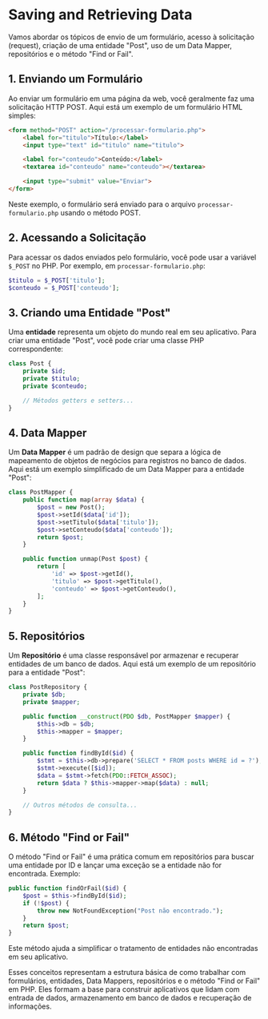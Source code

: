 # Saving and Retrieving Data

Vamos abordar os tópicos de envio de um formulário, acesso à solicitação (request), criação de uma entidade "Post", uso de um Data Mapper, repositórios e o método "Find or Fail". 

## 1. Enviando um Formulário

Ao enviar um formulário em uma página da web, você geralmente faz uma solicitação HTTP POST. Aqui está um exemplo de um formulário HTML simples:

```html
<form method="POST" action="/processar-formulario.php">
    <label for="titulo">Título:</label>
    <input type="text" id="titulo" name="titulo">

    <label for="conteudo">Conteúdo:</label>
    <textarea id="conteudo" name="conteudo"></textarea>

    <input type="submit" value="Enviar">
</form>
```

Neste exemplo, o formulário será enviado para o arquivo `processar-formulario.php` usando o método POST.

## 2. Acessando a Solicitação

Para acessar os dados enviados pelo formulário, você pode usar a variável `$_POST` no PHP. Por exemplo, em `processar-formulario.php`:

```php
$titulo = $_POST['titulo'];
$conteudo = $_POST['conteudo'];
```

## 3. Criando uma Entidade "Post"

Uma **entidade** representa um objeto do mundo real em seu aplicativo. Para criar uma entidade "Post", você pode criar uma classe PHP correspondente:

```php
class Post {
    private $id;
    private $titulo;
    private $conteudo;

    // Métodos getters e setters...
}
```

## 4. Data Mapper

Um **Data Mapper** é um padrão de design que separa a lógica de mapeamento de objetos de negócios para registros no banco de dados. Aqui está um exemplo simplificado de um Data Mapper para a entidade "Post":

```php
class PostMapper {
    public function map(array $data) {
        $post = new Post();
        $post->setId($data['id']);
        $post->setTitulo($data['titulo']);
        $post->setConteudo($data['conteudo']);
        return $post;
    }

    public function unmap(Post $post) {
        return [
            'id' => $post->getId(),
            'titulo' => $post->getTitulo(),
            'conteudo' => $post->getConteudo(),
        ];
    }
}
```

## 5. Repositórios

Um **Repositório** é uma classe responsável por armazenar e recuperar entidades de um banco de dados. Aqui está um exemplo de um repositório para a entidade "Post":

```php
class PostRepository {
    private $db;
    private $mapper;

    public function __construct(PDO $db, PostMapper $mapper) {
        $this->db = $db;
        $this->mapper = $mapper;
    }

    public function findById($id) {
        $stmt = $this->db->prepare('SELECT * FROM posts WHERE id = ?');
        $stmt->execute([$id]);
        $data = $stmt->fetch(PDO::FETCH_ASSOC);
        return $data ? $this->mapper->map($data) : null;
    }

    // Outros métodos de consulta...
}
```

## 6. Método "Find or Fail"

O método "Find or Fail" é uma prática comum em repositórios para buscar uma entidade por ID e lançar uma exceção se a entidade não for encontrada. Exemplo:

```php
public function findOrFail($id) {
    $post = $this->findById($id);
    if (!$post) {
        throw new NotFoundException("Post não encontrado.");
    }
    return $post;
}
```

Este método ajuda a simplificar o tratamento de entidades não encontradas em seu aplicativo.

Esses conceitos representam a estrutura básica de como trabalhar com formulários, entidades, Data Mappers, repositórios e o método "Find or Fail" em PHP. Eles formam a base para construir aplicativos que lidam com entrada de dados, armazenamento em banco de dados e recuperação de informações.